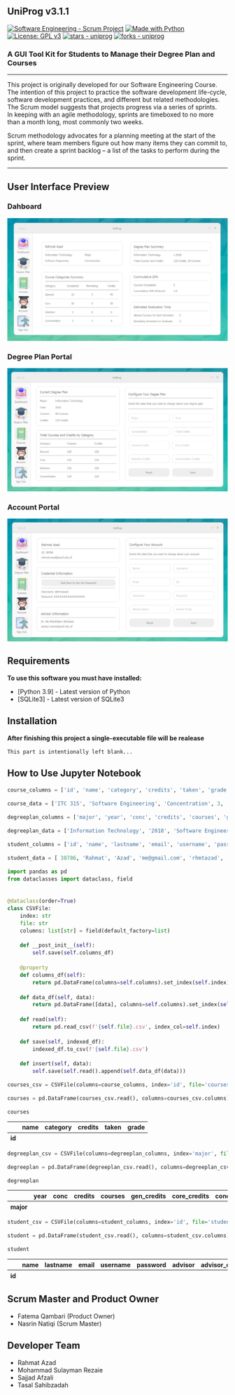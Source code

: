## UniProg v3.1.1

[![Software Engineering - Scrum Project](https://img.shields.io/badge/Software_Engineering-Scrum_Project-important)](https://github.com/rhmtazad/UniProg/) 
[![Made with Python](https://img.shields.io/badge/Python->=3.6-blue?logo=python&logoColor=white)](https://python.org) 
[![License: GPL v3](https://img.shields.io/badge/License-GPLv3-blue.svg)](https://www.gnu.org/licenses/gpl-3.0) 
[![stars - uniprog](https://img.shields.io/github/stars/rhmtazad/uniprog?style=social)](https://github.com/rhmtazad/uniprog) 
[![forks - uniprog](https://img.shields.io/github/forks/rhmtazad/uniprog?style=social)](https://github.com/rhmtazad/uniprog) 

### A GUI Tool Kit for Students to Manage their Degree Plan and Courses

___  

This project is originally developed for our Software Engineering Course.
The intention of this project to practice the software development life-cycle, software development 
practices, and different but related methodologies. 
The Scrum model suggests that projects progress via a series of sprints.  
In keeping with an agile methodology, sprints are timeboxed to 
no more than a month long, most commonly two weeks.

Scrum methodology advocates for a planning meeting at the start of the sprint,
where team members figure out how many items they can commit to, 
and then create a sprint backlog – a list of the tasks to perform during the sprint.  
___  

## User Interface Preview

### Dahboard  
![Alt text](/screenshots/dashboard.JPG?raw=true "Dashboard")  


### Degree Plan Portal  
![Alt text](/screenshots/degreeplan.JPG?raw=true "Degree Plan")  


### Account Portal  
![Alt text](/screenshots/account.JPG?raw=true "Account")  


## Requirements

**To use this software you must have installed:**
- [Python 3.9] - Latest version of Python
- [SQLite3] - Latest version of SQLite3

## Installation

**After finishing this project a single-executable file will be realease**

```
This part is intentionally left blank...
```

## How to Use Jupyter Notebook

```python
course_columns = ['id', 'name', 'category', 'credits', 'taken', 'grade']
```


```python
course_data = ['ITC 315', 'Software Engineering', 'Concentration', 3, 'True', 'A']
```


```python
degreeplan_columns = ['major', 'year', 'conc', 'credits', 'courses', 'gen_credits', 'core_credits', 'conc_credits']
```


```python
degreeplan_data = ['Information Technology', '2018', 'Software Engineering', 120, 40, 60, 51, 9]
```


```python
student_columns = ['id', 'name', 'lastname', 'email', 'username', 'password', 'advisor', 'advisor_email']
```


```python
student_data = [ 38786, 'Rahmat', 'Azad', 'me@gmail.com', 'rhmtazad', 'eyePatch', 'Dr. Ala', 'ala@gmail.com']
```


```python
import pandas as pd
from dataclasses import dataclass, field


@dataclass(order=True)
class CSVFile:
    index: str
    file: str
    columns: list[str] = field(default_factory=list)
        
    def __post_init__(self):
        self.save(self.columns_df)

    @property
    def columns_df(self):
        return pd.DataFrame(columns=self.columns).set_index(self.index)

    def data_df(self, data):
        return pd.DataFrame([data], columns=self.columns).set_index(self.index)

    def read(self):
        return pd.read_csv(f'{self.file}.csv', index_col=self.index)

    def save(self, indexed_df):
        indexed_df.to_csv(f'{self.file}.csv')

    def insert(self, data):
        self.save(self.read().append(self.data_df(data)))

```


```python
courses_csv = CSVFile(columns=course_columns, index='id', file='courses')
```


```python
courses = pd.DataFrame(courses_csv.read(), columns=courses_csv.columns).set_index(courses_csv.index)
```


```python
courses
```




<div>
<table>
  <thead>
    <tr>
      <th></th>
      <th>name</th>
      <th>category</th>
      <th>credits</th>
      <th>taken</th>
      <th>grade</th>
    </tr>
    <tr>
      <th>id</th>
      <th></th>
      <th></th>
      <th></th>
      <th></th>
      <th></th>
    </tr>
  </thead>
  <tbody>
  </tbody>
</table>
</div>




```python
degreeplan_csv = CSVFile(columns=degreeplan_columns, index='major', file='degreeplan')
```


```python
degreeplan = pd.DataFrame(degreeplan_csv.read(), columns=degreeplan_csv.columns).set_index(degreeplan_csv.index)
```


```python
degreeplan
```




<div>
<table>
  <thead>
    <tr>
      <th></th>
      <th>year</th>
      <th>conc</th>
      <th>credits</th>
      <th>courses</th>
      <th>gen_credits</th>
      <th>core_credits</th>
      <th>conc_credits</th>
    </tr>
    <tr>
      <th>major</th>
      <th></th>
      <th></th>
      <th></th>
      <th></th>
      <th></th>
      <th></th>
      <th></th>
    </tr>
  </thead>
  <tbody>
  </tbody>
</table>
</div>




```python
student_csv = CSVFile(columns=student_columns, index='id', file='student')
```


```python
student = pd.DataFrame(student_csv.read(), columns=student_csv.columns).set_index(student_csv.index)
```


```python
student
```

<div>
<table>
  <thead>
    <tr>
      <th></th>
      <th>name</th>
      <th>lastname</th>
      <th>email</th>
      <th>username</th>
      <th>password</th>
      <th>advisor</th>
      <th>advisor_email</th>
    </tr>
    <tr>
      <th>id</th>
      <th></th>
      <th></th>
      <th></th>
      <th></th>
      <th></th>
      <th></th>
      <th></th>
    </tr>
  </thead>
  <tbody>
  </tbody>
</table>
</div>


## Scrum Master and Product Owner

- Fatema Qambari (Product Owner)
- Nasrin Natiqi  (Scrum Master)

## Developer Team

- Rahmat Azad
- Mohammad Sulayman Rezaie
- Sajjad Afzali
- Tasal Sahibzadah

